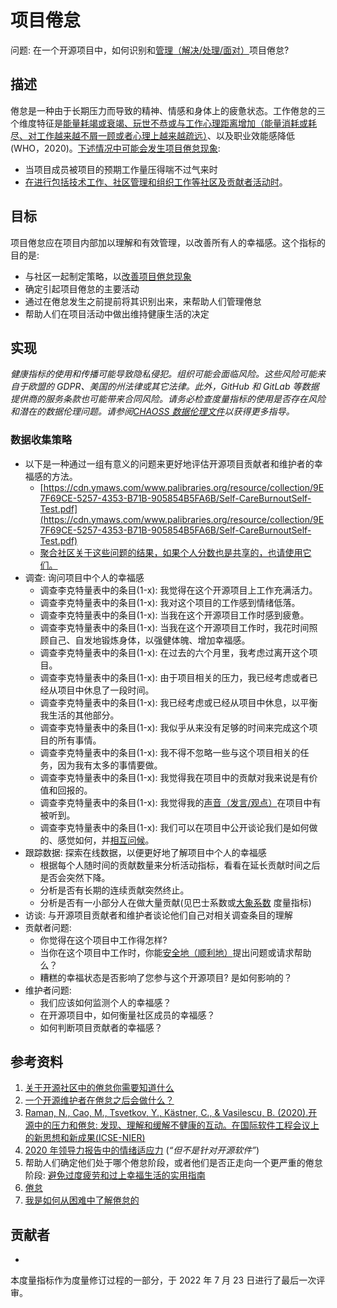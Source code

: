 # 项目倦怠

问题: 在一个开源项目中，如何识别和<u>管理（解决/处理/面对）</u>项目倦怠?

## 描述

倦怠是一种由于长期压力而导致的精神、情感和身体上的疲惫状态。工作倦怠的三个维度特征是<u>能量耗竭或衰竭、玩世不恭或与工作心理距离增加（能量消耗或耗尽、对工作越来越不屑一顾或者心理上越来越疏远）</u>、以及职业效能感降低(WHO，2020)。<u>下述情况中可能会发生项目倦怠现象</u>:

- 当项目成员被项目的预期工作量压得喘不过气来时
- <u>在进行包括技术工作、社区管理和组织工作等社区及贡献者活动时</u>。

## 目标

项目倦怠应在项目内部加以理解和有效管理，以改善所有人的幸福感。这个指标的目的是:

- 与社区一起制定策略，以<u>改善项目倦怠现象</u>
- 确定引起项目倦怠的主要活动
- 通过在倦怠发生之前提前将其识别出来，来帮助人们管理倦怠
- 帮助人们在项目活动中做出维持健康生活的决定

## 实现

_健康指标的使用和传播可能导致隐私侵犯。组织可能会面临风险。这些风险可能来自于欧盟的 GDPR、美国的州法律或其它法律。此外，GitHub 和 GitLab 等数据提供商的服务条款也可能带来合同风险。请务必检查度量指标的使用是否存在风险和潜在的数据伦理问题。请参阅[CHAOSS 数据伦理文件](https://github.com/chaoss/metrics/tree/main/resources)以获得更多指导。_

### 数据收集策略

- 以下是一种通过一组有意义的问题来更好地评估开源项目贡献者和维护者的幸福感的方法。
  - [https://cdn.ymaws.com/www.palibraries.org/resource/collection/9E7F69CE-5257-4353-B71B-905854B5FA6B/Self-CareBurnoutSelf-Test.pdf](https://cdn.ymaws.com/www.palibraries.org/resource/collection/9E7F69CE-5257-4353-B71B-905854B5FA6B/Self-CareBurnoutSelf-Test.pdf)
  - <u>聚合社区关于这些问题的结果，如果个人分数也是共享的，也请使用它们。</u>
- 调查: 询问项目中个人的幸福感
  - 调查李克特量表中的条目(1-x): 我觉得在这个开源项目上工作充满活力。
  - 调查李克特量表中的条目(1-x): 我对这个项目的工作感到情绪低落。
  - 调查李克特量表中的条目(1-x): 当我在这个开源项目工作时感到疲惫。
  - 调查李克特量表中的条目(1-x): 当我在这个开源项目工作时，我花时间照顾自己、自发地锻炼身体，以强健体魄、增加幸福感。
  - 调查李克特量表中的条目(1-x): 在过去的六个月里，我考虑过离开这个项目。
  - 调查李克特量表中的条目(1-x): 由于项目相关的压力，我已经考虑或者已经从项目中休息了一段时间。
  - 调查李克特量表中的条目(1-x): 我已经考虑或已经从项目中休息，以平衡我生活的其他部分。
  - 调查李克特量表中的条目(1-x): 我似乎从来没有足够的时间来完成这个项目的所有事情。
  - 调查李克特量表中的条目(1-x): 我不得不忽略一些与这个项目相关的任务，因为我有太多的事情要做。
  - 调查李克特量表中的条目(1-x): 我觉得我在项目中的贡献对我来说是有价值和回报的。
  - 调查李克特量表中的条目(1-x): 我觉得我的<u>声音（发言/观点）</u>在项目中有被听到。
  - 调查李克特量表中的条目(1-x): 我们可以在项目中公开谈论我们是如何做的、感觉如何，并<u>相互问候</u>。
- 跟踪数据: 探索在线数据，以便更好地了解项目中个人的幸福感
  - 根据每个人随时间的贡献数量来分析活动指标，看看在延长贡献时间之后是否会突然下降。
  - 分析是否有长期的连续贡献突然终止。
  - 分析是否有一小部分人在做大量贡献(见巴士系数或[大象系数](https://chaoss.community/metric-elephant-factor/) 度量指标)
- 访谈: 与开源项目贡献者和维护者谈论他们自己对相关调查条目的理解
- 贡献者问题:
  - 你觉得在这个项目中工作得怎样?
  - 当你在这个项目中工作时，你能<u>安全地（顺利地）</u>提出问题或请求帮助么？
  - 糟糕的幸福状态是否影响了您参与这个开源项目? 是如何影响的？
- 维护者问题:
  - 我们应该如何监测个人的幸福感？
  - 在开源项目中，如何衡量社区成员的幸福感？
  - 如何判断项目贡献者的幸福感？

## 参考资料

1. [关于开源社区中的倦怠你需要知道什么](https://opensource.com/article/19/11/burnout-open-source-communities)
2. [一个开源维护者在倦怠之后会做什么？](https://www.infoworld.com/article/3563326/what-does-an-open-source-maintainer-do-after-burnout.html)
3. [Raman, N., Cao, M., Tsvetkov, Y., Kästner, C., & Vasilescu, B. (2020).开源中的压力和倦怠: 发现、理解和缓解不健康的互动。在国际软件工程会议上的新思想和新成果(ICSE-NIER)](https://cmustrudel.github.io/papers/raman20toxicity.pdf)
4. [2020 年领导力报告中的情绪适应力](https://docs.google.com/document/d/18FfZ86PGA_uSFf425EzKXAmiFQLFBPqjqPN7iu1TZRw/edit#) (_“但不是针对开源软件”_)
5. 帮助人们确定他们处于哪个倦怠阶段，或者他们是否正走向一个更严重的倦怠阶段: [避免过度疲劳和过上幸福生活的实用指南](https://opensource.com/business/15/12/avoid-burnout-live-happy)
6. [倦怠](https://www.scientificamerican.com/article/burned-out/)
7. [我是如何从困难中了解倦怠的](https://opensource.com/article/20/3/burnout)

## 贡献者

-

本度量指标作为度量修订过程的一部分，于 2022 年 7 月 23 日进行了最后一次评审。

